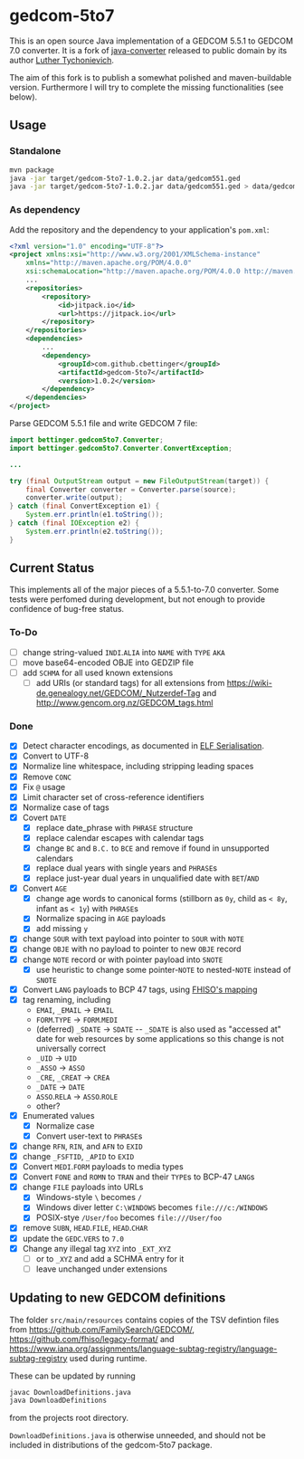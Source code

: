 # gedcom-5to7
This is an open source Java implementation of a GEDCOM 5.5.1 to GEDCOM 7.0 converter. It is a fork of [java-converter](https://github.com/gedcom7code/java-converter) released to public domain by its author [Luther Tychonievich](https://github.com/tychonievich).

The aim of this fork is to publish a somewhat polished and maven-buildable version. Furthermore I will try to complete the missing functionalities (see below).

## Usage

### Standalone
```sh
mvn package
java -jar target/gedcom-5to7-1.0.2.jar data/gedcom551.ged
java -jar target/gedcom-5to7-1.0.2.jar data/gedcom551.ged > data/gedcom7.ged
```

### As dependency
Add the repository and the dependency to your application's `pom.xml`:

```xml
<?xml version="1.0" encoding="UTF-8"?>
<project xmlns:xsi="http://www.w3.org/2001/XMLSchema-instance"
	xmlns="http://maven.apache.org/POM/4.0.0"
	xsi:schemaLocation="http://maven.apache.org/POM/4.0.0 http://maven.apache.org/xsd/maven-4.0.0.xsd">
	...
	<repositories>
		<repository>
			<id>jitpack.io</id>
			<url>https://jitpack.io</url>
		</repository>
	</repositories>
	<dependencies>
		...
		<dependency>
			<groupId>com.github.cbettinger</groupId>
			<artifactId>gedcom-5to7</artifactId>
			<version>1.0.2</version>
		</dependency>
	</dependencies>
</project>
```

Parse GEDCOM 5.5.1 file and write GEDCOM 7 file:

```java
import bettinger.gedcom5to7.Converter;
import bettinger.gedcom5to7.Converter.ConvertException;

...

try (final OutputStream output = new FileOutputStream(target)) {
	final Converter converter = Converter.parse(source);
	converter.write(output);
} catch (final ConvertException e1) {
	System.err.println(e1.toString());
} catch (final IOException e2) {
	System.err.println(e2.toString());
}
```

## Current Status
This implements all of the major pieces of a 5.5.1-to-7.0 converter. Some tests were perfomed during development, but not enough to provide confidence of bug-free status.

### To-Do
- [ ] change string-valued `INDI`.`ALIA` into `NAME` with `TYPE` `AKA`
- [ ] move base64-encoded OBJE into GEDZIP file
- [ ] add `SCHMA` for all used known extensions
    - [ ] add URIs (or standard tags) for all extensions from <https://wiki-de.genealogy.net/GEDCOM/_Nutzerdef-Tag> and <http://www.gencom.org.nz/GEDCOM_tags.html>

### Done
- [x] Detect character encodings, as documented in [ELF Serialisation](https://fhiso.org/TR/elf-serialisation).
- [x] Convert to UTF-8
- [x] Normalize line whitespace, including stripping leading spaces
- [x] Remove `CONC`
- [x] Fix `@` usage
- [x] Limit character set of cross-reference identifiers
- [x] Normalize case of tags
- [x] Covert `DATE`
    - [x] replace date_phrase with `PHRASE` structure
    - [x] replace calendar escapes with calendar tags
    - [x] change `BC` and `B.C.` to `BCE` and remove if found in unsupported calendars
    - [x] replace dual years with single years and `PHRASE`s
    - [x] replace just-year dual years in unqualified date with `BET`/`AND`
- [x] Convert `AGE`
    - [x] change age words to canonical forms (stillborn as `0y`, child as `< 8y`, infant as `< 1y`) with `PHRASE`s
    - [x] Normalize spacing in `AGE` payloads
    - [x] add missing `y`
- [x] change `SOUR` with text payload into pointer to `SOUR` with `NOTE`
- [x] change `OBJE` with no payload to pointer to new `OBJE` record
- [x] change `NOTE` record or with pointer payload into `SNOTE`
    - [x] use heuristic to change some pointer-`NOTE` to nested-`NOTE` instead of `SNOTE`
- [x] Convert `LANG` payloads to BCP 47 tags, using [FHISO's mapping](https://github.com/fhiso/legacy-format/blob/master/languages.tsv)
- [x] tag renaming, including
    - `EMAI`, `_EMAIL` → `EMAIL`
    - `FORM`.`TYPE` → `FORM`.`MEDI`
    - (deferred) `_SDATE` → `SDATE` -- `_SDATE` is also used as "accessed at" date for web resources by some applications so this change is not universally correct
    - `_UID` → `UID`
    - `_ASSO` → `ASSO`
    - `_CRE`, `_CREAT` → `CREA`
    - `_DATE` → `DATE`
    - `ASSO`.`RELA` → `ASSO`.`ROLE`
    - other?
- [x] Enumerated values
    - [x] Normalize case
    - [x] Convert user-text to `PHRASE`s
- [x] change `RFN`, `RIN`, and `AFN` to `EXID`
- [x] change `_FSFTID`, `_APID` to `EXID`
- [x] Convert `MEDI`.`FORM` payloads to media types
- [x] Convert `FONE` and `ROMN` to `TRAN` and their `TYPE`s to BCP-47 `LANG`s
- [x] change `FILE` payloads into URLs
    - [x] Windows-style `\` becomes `/`
    - [x] Windows diver letter `C:\WINDOWS` becomes `file:///c:/WINDOWS`
    - [x] POSIX-stye `/User/foo` becomes `file:///User/foo`
- [x] remove `SUBN`, `HEAD`.`FILE`, `HEAD`.`CHAR`
- [x] update the `GEDC`.`VERS` to `7.0`
- [x] Change any illegal tag `XYZ` into `_EXT_XYZ`
    - [ ] or to `_XYZ` and add a SCHMA entry for it
    - [ ] leave unchanged under extensions

## Updating to new GEDCOM definitions
The folder `src/main/resources` contains copies of the TSV defintion files from <https://github.com/FamilySearch/GEDCOM/>, <https://github.com/fhiso/legacy-format/> and <https://www.iana.org/assignments/language-subtag-registry/language-subtag-registry> used during runtime.

These can be updated by running

```sh
javac DownloadDefinitions.java
java DownloadDefinitions
```

from the projects root directory.

`DownloadDefinitions.java` is otherwise unneeded, and should not be included in distributions of the gedcom-5to7 package.
